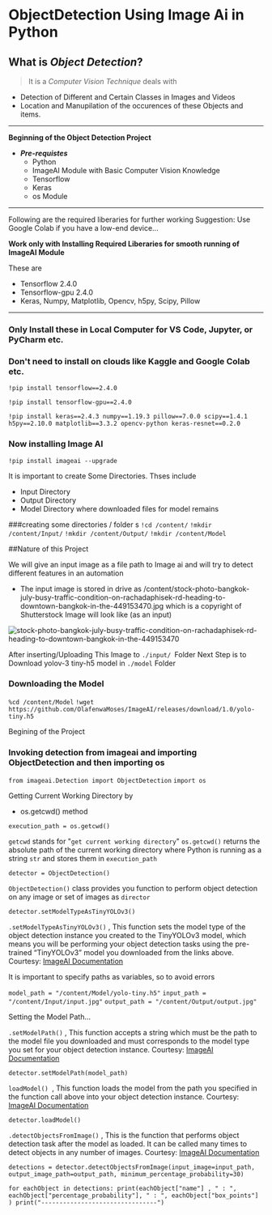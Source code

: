 # ObjectDetection Using Image Ai in Python

## What is ***Object Detection***?
> It is a *Computer Vision Technique* deals with
*   Detection of Different and Certain Classes in Images and Videos
*   Location and Manupilation of the occurences of these Objects and items.

---

**Beginning of the Object Detection Project**

- ***Pre-requistes***
    - Python
    - ImageAI Module with Basic Computer Vision Knowledge
    - Tensorflow
    - Keras
    - os Module

---

Following are the required liberaries for further working
Suggestion: Use Google Colab if you have a low-end device...

**Work only with Installing Required Liberaries for smooth running of ImageAI Module**

These are



*   Tensorflow 2.4.0
*   Tensorflow-gpu 2.4.0
*   Keras, Numpy, Matplotlib, Opencv, h5py, Scipy, Pillow

---

### Only Install these in Local Computer for VS Code, Jupyter, or PyCharm etc.

### Don't need to install on clouds like Kaggle and Google Colab etc.

`!pip install tensorflow==2.4.0`

`!pip install tensorflow-gpu==2.4.0`

`!pip install keras==2.4.3 numpy==1.19.3 pillow==7.0.0 scipy==1.4.1 h5py==2.10.0 matplotlib==3.3.2 opencv-python keras-resnet==0.2.0`


### Now installing Image AI

`!pip install imageai --upgrade`

It is important to create Some Directories. Thses include
- Input Directory
- Output Directory
- Model Directory where downloaded files for model remains

###creating some directories / folder s
`!cd /content/`
`!mkdir /content/Input/`
`!mkdir /content/Output/`
`!mkdir /content/Model`

##Nature of this Project

We will give an input image as a file path to Image ai and will try to detect different features in an automation

- The input image is stored in drive as /content/stock-photo-bangkok-july-busy-traffic-condition-on-rachadaphisek-rd-heading-to-downtown-bangkok-in-the-449153470.jpg which is a copyright of Shutterstock
Image will look like (as an input)

![stock-photo-bangkok-july-busy-traffic-condition-on-rachadaphisek-rd-heading-to-downtown-bangkok-in-the-449153470](https://user-images.githubusercontent.com/87094714/177655482-3888475d-98f1-4e7c-95f8-112c7fb2908e.jpg)


After inserting/Uploading This Image to `./input/ `Folder
Next Step is to Download yolov-3 tiny-h5 model in `./model` Folder

### Downloading the Model
`%cd /content/Model`
`!wget https://github.com/OlafenwaMoses/ImageAI/releases/download/1.0/yolo-tiny.h5`

Begining of the Project

### Invoking detection from imageai and importing ObjectDetection and then importing os
`from imageai.Detection import ObjectDetection`
`import os`

Getting Current Working Directory by
- os.getcwd() method

`execution_path = os.getcwd()`

`getcwd` stands for "`get current working directory`"
 `os.getcwd()` returns the absolute path of the current working directory where Python is running as a string `str` and stores them in `execution_path`
 
`detector = ObjectDetection()`

`ObjectDetection()` class provides you function to perform object detection on any image or set of images as `director`

`detector.setModelTypeAsTinyYOLOv3()`

`.setModelTypeAsTinyYOLOv3()` , This function sets the model type of the object detection instance you created to the TinyYOLOv3 model, which means you will be performing your object detection tasks using the pre-trained “TinyYOLOv3” model you downloaded from the links above.
Courtesy: [ImageAI Documentation](https://imageai.readthedocs.io/en/latest/detection/index.html)

It is important to specify paths as variables, so to avoid errors

`model_path = "/content/Model/yolo-tiny.h5"`
`input_path = "/content/Input/input.jpg"`
`output_path = "/content/Output/output.jpg"`

Setting the Model Path...

`.setModelPath()` , This function accepts a string which must be the path to the model file you downloaded and must corresponds to the model type you set for your object detection instance. 
Courtesy: [ImageAI Documentation](https://imageai.readthedocs.io/en/latest/detection/index.html)

`detector.setModelPath(model_path)`

`loadModel() `, This function loads the model from the path you specified in the function call above into your object detection instance. 
Courtesy: [ImageAI Documentation](https://imageai.readthedocs.io/en/latest/detection/index.html)

`detector.loadModel()`

`.detectObjectsFromImage()` , This is the function that performs object detection task after the model as loaded. It can be called many times to detect objects in any number of images. 
Courtesy: [ImageAI Documentation](https://imageai.readthedocs.io/en/latest/detection/index.html)

`detections = detector.detectObjectsFromImage(input_image=input_path, output_image_path=output_path, minimum_percentage_probability=30)`

`for eachObject in detections:
    print(eachObject["name"] , " : ", eachObject["percentage_probability"], " : ", eachObject["box_points"] )
    print("--------------------------------")`
